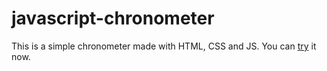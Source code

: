 # javascript-chronometer
This is a simple chronometer made with HTML, CSS and JS.
You can <a href="https://mlhtnc.github.io/chronometer.html" target="_blank">try</a> it now.
